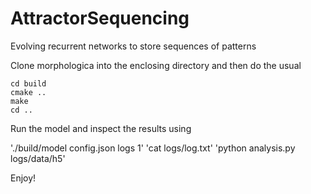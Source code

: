 # AttractorSequencing

Evolving recurrent networks to store sequences of patterns

Clone morphologica into the enclosing directory and then do the usual 

```mkdir build
cd build
cmake ..
make 
cd ..
```

Run the model and inspect the results using

'./build/model config.json logs 1'
'cat logs/log.txt'
'python analysis.py logs/data/h5'

Enjoy!

